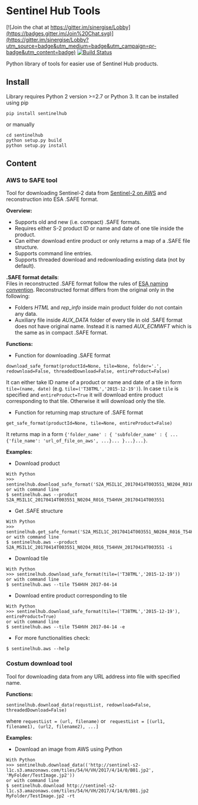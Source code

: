 # Sentinel Hub Tools
[![Join the chat at https://gitter.im/sinergise/Lobby](https://badges.gitter.im/Join%20Chat.svg)](https://gitter.im/sinergise/Lobby?utm_source=badge&utm_medium=badge&utm_campaign=pr-badge&utm_content=badge)
[![Build Status](https://travis-ci.org/sinergise/sentinelhub.svg?branch=master)](https://travis-ci.org/sinergise/sentinelhub)

Python library of tools for easier use of Sentinel Hub products.

## Install

Library requires Python 2 version >=2.7 or Python 3. It can be installed using pip
```
pip install sentinelhub
```
or manually
```
cd sentinelhub
python setup.py build
python setup.py install
```

## Content

### AWS to SAFE tool

Tool for downloading Sentinel-2 data from [Sentinel-2 on AWS](http://sentinel-pds.s3-website.eu-central-1.amazonaws.com/) and reconstruction into ESA .SAFE format.

**Overview:**
 * Supports old and new (i.e. compact) .SAFE formats.
 * Requires either S-2 product ID or name and date of one tile inside the product.
 * Can either download entire product or only returns a map of a .SAFE file structure.
 * Supports command line entries.
 * Supports threaded download and redownloading existing data (not by default).

**.SAFE format details**: </br>
Files in reconstructed .SAFE format follow the rules of [ESA naming convention](https://sentinel.esa.int/web/sentinel/user-guides/sentinel-2-msi/naming-convention). Reconstructed format differs from the original only in the following:
 * Folders *HTML* and *rep_info* inside main product folder do not contain any data.
 * Auxiliary file inside *AUX_DATA* folder of every tile in old .SAFE format does not have original name. Instead it is named *AUX_ECMWFT* which is the same as in compact .SAFE format.

**Functions:**
 * Function for downloading .SAFE format
 ```
 download_safe_format(productId=None, tile=None, folder='.', redownload=False, threadedDownload=False, entireProduct=False)
 ```
 It can either take ID name of a product or name and date of a tile in form ```tile=(name, date)``` (e.g. ```tile=('T38TML','2015-12-19')```). In case ```tile``` is specified and ```entireProduct=True``` it will download entire product corresponding to that tile. Otherwise it will download only the tile.
 * Function for returning map structure of .SAFE format
 ```
 get_safe_format(productId=None, tile=None, entireProduct=False)
 ```
 It returns map in a form ```{'folder_name' : { 'subfolder_name' : { ... {'file_name': 'url_of_file_on_aws', ...}... }...}...}```.

**Examples:**
 * Download product
```
With Python
>>> sentinelhub.download_safe_format('S2A_MSIL1C_20170414T003551_N0204_R016_T54HVH_20170414T003551')
or with command line
$ sentinelhub.aws --product S2A_MSIL1C_20170414T003551_N0204_R016_T54HVH_20170414T003551
```

 * Get .SAFE structure
```
With Python
>>> sentinelhub.get_safe_format('S2A_MSIL1C_20170414T003551_N0204_R016_T54HVH_20170414T003551')
or with command line
$ sentinelhub.aws --product S2A_MSIL1C_20170414T003551_N0204_R016_T54HVH_20170414T003551 -i
```

 * Download tile
 ```
 With Python
 >>> sentinelhub.download_safe_format(tile=('T38TML','2015-12-19'))
 or with command line
 $ sentinelhub.aws --tile T54HVH 2017-04-14
 ```

 * Download entire product corresponding to tile
 ```
 With Python
 >>> sentinelhub.download_safe_format(tile=('T38TML','2015-12-19'), entireProduct=True)
 or with command line
 $ sentinelhub.aws --tile T54HVH 2017-04-14 -e
 ```

 * For more functionalities check:
```
$ sentinelhub.aws --help
```

### Costum download tool
Tool for downloading data from any URL address into file with specified name.

**Functions:**
```
sentinelhub.download_data(requstList, redownload=False, threadedDownload=False)
```
where ```requestList = (url, filename)``` or ``` requestList = [(url1, filename1), (url2, filename2), ...]```

**Examples:**
 * Download an image from AWS using Python
```
With Python
>>> sentinelhub.download_data(('http://sentinel-s2-l1c.s3.amazonaws.com/tiles/54/H/VH/2017/4/14/0/B01.jp2', 'MyFolder/TestImage.jp2'))
or with command line
$ sentinelhub.download http://sentinel-s2-l1c.s3.amazonaws.com/tiles/54/H/VH/2017/4/14/0/B01.jp2 MyFolder/TestImage.jp2 -rt
```

